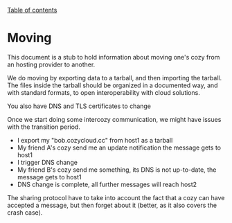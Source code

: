 [Table of contents](./README.md#table-of-contents)

# Moving

This document is a stub to hold information about moving one's cozy from an hosting provider to another.


We do moving by exporting data to a tarball, and then importing the tarball. The files inside the tarball should be organized in a documented way, and with standard formats, to open interoperability with cloud solutions.

You also have DNS and TLS certificates to change


Once we start doing some intercozy communication, we might have issues with the transition period.

- I export my "bob.cozycloud.cc" from host1 as a tarball
- My friend A's cozy send me an update notification the message gets to host1
- I trigger DNS change
- My friend B's cozy send me something, its DNS is not up-to-date, the message gets to host1
- DNS change is complete, all further messages will reach host2


The sharing protocol have to take into account the fact that a cozy can have accepted a message, but then forget about it (better, as it also covers the crash case).
